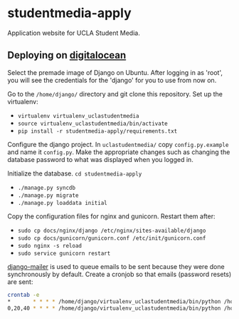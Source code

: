 # studentmedia-apply
Application website for UCLA Student Media.

## Deploying on [digitalocean](https://www.digitalocean.com/)
Select the premade image of Django on Ubuntu.  After logging in as 'root', you will see the credentials for the 'django' for you to use from now on.

Go to the `/home/django/` directory and git clone this repository.
Set up the virtualenv:
* `virtualenv virtualenv_uclastudentmedia`
* `source virtualenv_uclastudentmedia/bin/activate`
* `pip install -r studentmedia-apply/requirements.txt`

Configure the django project. In `uclastudentmedia/` copy `config.py.example` and name it `config.py`.  Make the appropriate changes such as changing the database password to what was displayed when you logged in.

Initialize the database.  `cd studentmedia-apply`
* `./manage.py syncdb`
* `./manage.py migrate`
* `./manage.py loaddata initial`

Copy the configuration files for nginx and gunicorn.  Restart them after: 
* `sudo cp docs/nginx/django /etc/nginx/sites-available/django`
* `sudo cp docs/gunicorn/gunicorn.conf /etc/init/gunicorn.conf`
* `sudo nginx -s reload`
* `sudo service gunicorn restart`

[django-mailer](https://github.com/pinax/django-mailer) is used to queue emails to be sent because they were done synchronously by default.  Create a cronjob so that emails (password resets) are sent:
```bash
crontab -e
*       * * * * /home/django/virtualenv_uclastudentmedia/bin/python /home/django/django_project/manage.py send_mail >> /home/django/logs/cron_mail.log 2>&1
0,20,40 * * * * /home/django/virtualenv_uclastudentmedia/bin/python /home/django/django_project/manage.py retry_deferred >> /home/django/logs/cron_mail_deferred.log 2>&1
```
